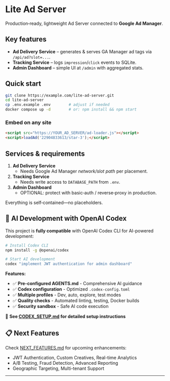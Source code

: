 
# Lite Ad Server

Production‑ready, lightweight Ad Server connected to **Google Ad Manager**.

## Key features
* **Ad Delivery Service** – generates & serves GA Manager ad tags via `/api/ad?slot=...`.
* **Tracking Service** – logs `impression`/`click` events to SQLite.
* **Admin Dashboard** – simple UI at `/admin` with aggregated stats.

## Quick start

```bash
git clone https://example.com/lite-ad-server.git
cd lite-ad-server
cp .env.example .env        # adjust if needed
docker compose up -d        # or: npm install && npm start
```

### Embed on any site

```html
<script src="https://YOUR_AD_SERVER/ad-loader.js"></script>
<script>loadAd('22904833613/star-3');</script>
```

## Services & requirements

1. **Ad Delivery Service**
   - Needs Google Ad Manager *network/slot path* per placement.
2. **Tracking Service**
   - Needs write access to `DATABASE_PATH` from `.env`.
3. **Admin Dashboard**
   - OPTIONAL: protect with basic‑auth / reverse‑proxy in production.

Everything is self‑contained—no placeholders.

## 🤖 AI Development with OpenAI Codex

This project is **fully compatible** with OpenAI Codex CLI for AI-powered development:

```bash
# Install Codex CLI
npm install -g @openai/codex

# Start AI development
codex "implement JWT authentication for admin dashboard"
```

**Features:**
- ✅ **Pre-configured AGENTS.md** - Comprehensive AI guidance
- ✅ **Codex configuration** - Optimized `.codex-config.toml`
- ✅ **Multiple profiles** - Dev, auto, explore, test modes
- ✅ **Quality checks** - Automated linting, testing, Docker builds
- ✅ **Security sandbox** - Safe AI code execution

📖 **See [CODEX_SETUP.md](./CODEX_SETUP.md) for detailed setup instructions**

## 📋 Next Features

Check [NEXT_FEATURES.md](./NEXT_FEATURES.md) for upcoming enhancements:
- JWT Authentication, Custom Creatives, Real-time Analytics
- A/B Testing, Fraud Detection, Advanced Reporting
- Geographic Targeting, Multi-tenant Support

---
